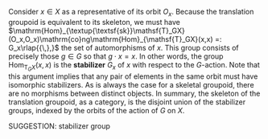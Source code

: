 Consider $x \in X$ as a representative of its orbit $O_x$. Because the translation groupoid is equivalent to its skeleton, we must have $\mathrm{Hom}_{\textup{\textsf{sk}}\mathsf{T}_GX}(O_x,O_x)\mathrm{co}ng\mathrm{Hom}_{\mathsf{T}_GX}(x,x) =: G_x\rlap{{\,},}$ the set of automorphisms of $x$. This group consists of precisely those $g \in G$ so that $g \cdot x = x$. In other words, the group $\mathrm{Hom}_{\mathsf{T}_GX}(x,x)$ is the **stabilizer** $G_x$ of $x$ with respect to the $G$-action. Note that this argument implies that any pair of elements in the same orbit must have isomorphic stabilizers. As is always the case for a skeletal groupoid, there are no morphisms between distinct objects. In summary, the skeleton of the translation groupoid, as a category, is the disjoint union  of the stabilizer groups, indexed by  the orbits of the action of $G$ on $X$.

SUGGESTION: stabilizer group